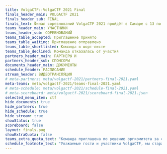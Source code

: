 ```yaml
---
title: VolgaCTF::VolgaCTF 2021 Final
finals_header_main: VOLGACTF 2021
finals_header_sub: FINAL
finals_text: Финал соревнований VolgaCTF 2021 пройдёт в Самаре с 13 по 17 сентября 2021 года в отеле Holiday Inn Samara
teams_header_main: УЧАСТНИКИ
teams_header_sub: СОРЕВНОВАНИЙ
teams_table_accepted: Приглашение принято
teams_table_waiting: Приглашение отправлено
teams_table_shortlisted: Команда в шорт-листе
teams_table_declined: Команда отказалась от участия
partners_header_main: ПАРТНЕРЫ И
partners_header_sub: СПОНСОРЫ
documents_header_main: ДОКУМЕНТЫ
schedule_header: РАСПИСАНИЕ
stream_header: ВИДЕОТРАНСЛЯЦИЯ
# meta-partners: meta/volgactf-2021/partners-final-2021.yaml
meta-teams: meta/volgactf-2021/teams-final-2021.yaml
# meta-schedule: meta/volgactf-2021/schedule-final-2021.yaml
# meta-scoreboard: meta/volgactf-2021/scoreboard-final-2021.json
selected_menu_item: ctf
hide_documents: true
hide_partners: true
hide_schedule: true
hide_stream: true
showStatus: true
scoreboard: false
layout: finals.pug
showExtraQuota: false
teams_extra_quota_text: "Команда приглашена по решению оргкомитета за счёт дополнительной квоты"
schedule_footnote_text: "Уважаемые гости и участники VolgaCTF, мы стараемся заботиться о вас. Поэтому надеемся, что вы тоже будете бережно относиться к своему здоровью и здоровью окружающих. Если вы почувствуете любое недомогание, оставайтесь дома и присоединяйтесь к нам онлайн."
---
```

